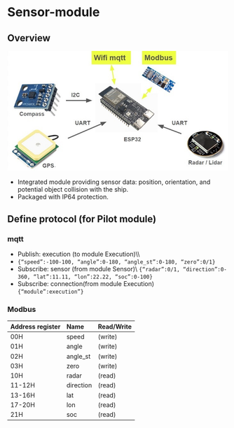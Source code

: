# Sensor-module
## Overview

![Image](Image/sensor_system.jpg)

- Integrated module providing sensor data: position, orientation, and potential object collision with the ship.
- Packaged with IP64 protection.

## Define protocol (for Pilot module)
### mqtt
- Publish: execution (to module Execution)\\\
- `{“speed”:-100-100, “angle”:0-180, “angle_st”:0-180, “zero”:0/1}`
- Subscribe: sensor (from module Sensor)\\
`{“radar”:0/1, “direction”:0-360, “lat”:11.11, “lon”:22.22, “soc”:0-100}`
- Subscribe: connection(from module Execution)\
`{“module”:execution”}`
### Modbus
| **Address register** |  **Name**  | **Read/Write** |
|:---------------------|:-----------|:---------------|
|          00H         |  speed		  |    (write)     |
|          01H         |  angle		  |    (write)     |
|          02H         |  angle_st	|    (write)     |
|          03H         |  zero		  |    (write)     |
|          10H         |  radar		  |    (read)      |
|        11-12H        |  direction |    (read)      |
|        13-16H        |  lat			  |    (read)      |
|        17-20H        |  lon			  |    (read)      |
|          21H         |  soc			  |    (read)      |
